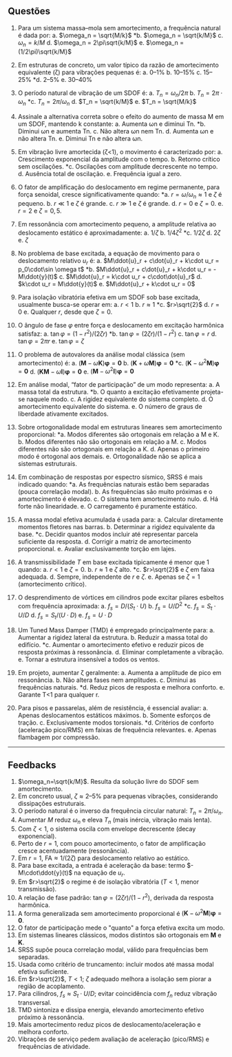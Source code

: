 ## Questões

1. Para um sistema massa–mola sem amortecimento, a frequência natural é dada por:
a. $\omega_n = \sqrt{M/k}$
*b. $\omega_n = \sqrt{k/M}$
c. $\omega_n = k/M$
d. $\omega_n = 2\pi\sqrt{k/M}$
e. $\omega_n = (1/2\pi)\sqrt{k/M}$

2. Em estruturas de concreto, um valor típico da razão de amortecimento equivalente (ζ) para vibrações pequenas é:
a. 0–1%
b. 10–15%
c. 15–25%
*d. 2–5%
e. 30–40%

3. O período natural de vibração de um SDOF é:
a. $T_n = \omega_n/2\pi$
b. $T_n = 2\pi\cdot\omega_n$
*c. $T_n = 2\pi/\omega_n$
d. $T_n = \sqrt{k/M}$
e. $T_n = \sqrt{M/k}$

4. Assinale a alternativa correta sobre o efeito do aumento de massa M em um SDOF, mantendo k constante:
a. Aumenta ωn e diminui Tn.
*b. Diminui ωn e aumenta Tn.
c. Não altera ωn nem Tn.
d. Aumenta ωn e não altera Tn.
e. Diminui Tn e não altera ωn.

5. Em vibração livre amortecida (ζ<1), o movimento é caracterizado por:
a. Crescimento exponencial da amplitude com o tempo.
b. Retorno crítico sem oscilações.
*c. Oscilações com amplitude decrescente no tempo.
d. Ausência total de oscilação.
e. Frequência igual a zero.


6. O fator de amplificação do deslocamento em regime permanente, para força senoidal, cresce significativamente quando:
*a. $r = \omega/\omega_n \approx 1$ e $\zeta$ é pequeno.
b. $r \ll 1$ e $\zeta$ é grande.
c. $r \gg 1$ e $\zeta$ é grande.
d. $r = 0$ e $\zeta=0$.
e. $r = 2$ e $\zeta=0{,}5$.

7. Em ressonância com amortecimento pequeno, a amplitude relativa ao deslocamento estático é aproximadamente:
a. $1/\zeta$
b. $1/4\zeta^2$
*c. $1/2\zeta$
d. $2\zeta$
e. $\zeta$

8. No problema de base excitada, a equação de movimento para o deslocamento relativo $u_r$ é:
a. $M\ddot{u}_r + c\dot{u}_r + k\cdot u_r = p_0\cdot\sin \omega t$
*b. $M\ddot{u}_r + c\dot{u}_r + k\cdot u_r = -M\ddot{y}(t)$
c. $M\ddot{u}_r = k\cdot u_r + c\cdot\dot{u}_r$
d. $k\cdot u_r = M\ddot{y}(t)$
e. $M\ddot{u}_r + k\cdot u_r = 0$

9. Para isolação vibratória efetiva em um SDOF sob base excitada, usualmente busca-se operar em:
a. $r<1$
b. $r\approx 1$
*c. $r>\sqrt{2}$
d. $r=0$
e. Qualquer $r$, desde que $\zeta=0$.

10. O ângulo de fase $\varphi$ entre força e deslocamento em excitação harmônica satisfaz:
a. $\tan \varphi = (1-r^2)/(2\zeta r)$
*b. $\tan \varphi = (2\zeta r)/(1-r^2)$
c. $\tan \varphi = r$
d. $\tan \varphi = 2\pi r$
e. $\tan \varphi = \zeta$


11. O problema de autovalores da análise modal clássica (sem amortecimento) é:
a. $(\mathbf{M}-\omega\mathbf{K})\boldsymbol{\varphi}=\mathbf{0}$
b. $(\mathbf{K}+\omega\mathbf{M})\boldsymbol{\varphi}=\mathbf{0}$
*c. $(\mathbf{K}-\omega^2\mathbf{M})\boldsymbol{\varphi}=\mathbf{0}$
d. $(\mathbf{KM}-\omega\mathbf{I})\boldsymbol{\varphi}=\mathbf{0}$
e. $(\mathbf{M}-\omega^2\mathbf{I})\boldsymbol{\varphi}=\mathbf{0}$

12. Em análise modal, “fator de participação” de um modo representa:
a. A massa total da estrutura.
*b. O quanto a excitação efetivamente projeta-se naquele modo.
c. A rigidez equivalente do sistema completo.
d. O amortecimento equivalente do sistema.
e. O número de graus de liberdade ativamente excitados.

13. Sobre ortogonalidade modal em estruturas lineares sem amortecimento proporcional:
*a. Modos diferentes são ortogonais em relação a M e K.
b. Modos diferentes não são ortogonais em relação a M.
c. Modos diferentes não são ortogonais em relação a K.
d. Apenas o primeiro modo é ortogonal aos demais.
e. Ortogonalidade não se aplica a sistemas estruturais.

14. Em combinação de respostas por espectro sísmico, SRSS é mais indicado quando:
*a. As frequências naturais estão bem separadas (pouca correlação modal).
b. As frequências são muito próximas e o amortecimento é elevado.
c. O sistema tem amortecimento nulo.
d. Há forte não linearidade.
e. O carregamento é puramente estático.

15. A massa modal efetiva acumulada é usada para:
a. Calcular diretamente momentos fletores nas barras.
b. Determinar a rigidez equivalente da base.
*c. Decidir quantos modos incluir até representar parcela suficiente da resposta.
d. Corrigir a matriz de amortecimento proporcional.
e. Avaliar exclusivamente torção em lajes.


16. A transmissibilidade $T$ em base excitada tipicamente é menor que 1 quando:
a. $r<1$ e $\zeta=0$.
b. $r\approx 1$ e $\zeta$ alto.
*c. $r>\sqrt{2}$ e $\zeta$ em faixa adequada.
d. Sempre, independente de $r$ e $\zeta$.
e. Apenas se $\zeta=1$ (amortecimento crítico).

17. O desprendimento de vórtices em cilindros pode excitar pilares esbeltos com frequência aproximada:
a. $f_s = D/(S_t\cdot U)$
b. $f_s = U/D^2$
*c. $f_s = S_t\cdot U/D$
d. $f_s = S_t/(U\cdot D)$
e. $f_s = U\cdot D$

18. Um Tuned Mass Damper (TMD) é empregado principalmente para:
a. Aumentar a rigidez lateral da estrutura.
b. Reduzir a massa total do edifício.
*c. Aumentar o amortecimento efetivo e reduzir picos de resposta próximas à ressonância.
d. Eliminar completamente a vibração.
e. Tornar a estrutura insensível a todos os ventos.

19. Em projeto, aumentar ζ geralmente:
a. Aumenta a amplitude de pico em ressonância.
b. Não altera fases nem amplitudes.
c. Diminui as frequências naturais.
*d. Reduz picos de resposta e melhora conforto.
e. Garante T<1 para qualquer r.

20. Para pisos e passarelas, além de resistência, é essencial avaliar:
a. Apenas deslocamentos estáticos máximos.
b. Somente esforços de tração.
c. Exclusivamente modos torsionais.
*d. Critérios de conforto (aceleração pico/RMS) em faixas de frequência relevantes.
e. Apenas flambagem por compressão.

---

## Feedbacks

1. $\omega_n=\sqrt{k/M}$. Resulta da solução livre do SDOF sem amortecimento.
2. Em concreto usual, $\zeta\approx 2–5\%$ para pequenas vibrações, considerando dissipações estruturais.
3. O período natural é o inverso da frequência circular natural: $T_n=2\pi/\omega_n$.
4. Aumentar $M$ reduz $\omega_n$ e eleva $T_n$ (mais inércia, vibração mais lenta).
5. Com $\zeta<1$, o sistema oscila com envelope decrescente (decay exponencial).
6. Perto de $r=1$, com pouco amortecimento, o fator de amplificação cresce acentuadamente (ressonância).
7. Em $r=1$, $\text{FA}\approx 1/(2\zeta)$ para deslocamento relativo ao estático.
8. Para base excitada, a entrada é aceleração da base: termo $-M\cdot\ddot{y}(t)$ na equação de $u_r$.
9. Em $r>\sqrt{2}$ o regime é de isolação vibratória ($T<1$, menor transmissão).
10. A relação de fase padrão: $\tan \varphi=(2\zeta r)/(1-r^2)$, derivada da resposta harmônica.
11. A forma generalizada sem amortecimento proporcional é $(\mathbf{K}-\omega^2\mathbf{M})\boldsymbol{\varphi}=\mathbf{0}$.
12. O fator de participação mede o "quanto" a força efetiva excita um modo.
13. Em sistemas lineares clássicos, modos distintos são ortogonais em $\mathbf{M}$ e $\mathbf{K}$.
14. SRSS supõe pouca correlação modal, válido para frequências bem separadas.
15. Usada como critério de truncamento: incluir modos até massa modal efetiva suficiente.
16. Em $r>\sqrt{2}$, $T<1$; $\zeta$ adequado melhora a isolação sem piorar a região de acoplamento.
17. Para cilindros, $f_s\approx S_t\cdot U/D$; evitar coincidência com $f_n$ reduz vibração transversal.
18. TMD sintoniza e dissipa energia, elevando amortecimento efetivo próximo à ressonância.
19. Mais amortecimento reduz picos de deslocamento/aceleração e melhora conforto.
20. Vibrações de serviço pedem avaliação de aceleração (pico/RMS) e frequências de atividade.
